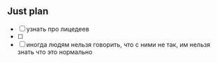 ## Just plan
- [ ] узнать про лицедеев
- [ ] 
- [ ] иногда людям нельзя говорить, что с ними не так, им нельзя знать что это нормально
